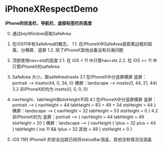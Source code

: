 # iPhoneXRespectDemo

**iPhone的状态栏、导航栏、底部标签栏的高度**

   0. 通过keyWindow获取SafeArea

   1. 在iOS11中有SafeArea的概念，
       1.1. 在iPhoneX中SafeArea是距离边框的距离，分横屏、竖屏
       1.2. 除了iPhoneX其他设备没有刘海问题

   2. 顶部使用nav+sts的高度
       2.1. 在 iOS < 11 中只管nav+sts
       2.2. 在 iOS >= 11 中只管iPhoneX的safeArea

   3. SafeArea 大小，取safeAreaInsets
       3.1 在iPhoneX中分竖屏横屏
           竖屏：portrait --> insets{44, 0, 34, 0}
           横屏：landscape --> insets{0, 44, 21, 44}
       3.2 非iPhoneX的均为 insets{0, 0, 0, 0}

   4. navHeight、tabHeight和stsHeight不同
       4.1 在iPhoneX中分竖屏横屏
            竖屏：portrait --> {
                    navHeight = 44
                    tabHeight = 83 = 49 + 34
                    stsHeight = 44
            }
            横屏：landscape --> {
                    navHeight = 32
                    tabHeight = 53
                    stsHeight = 0
            }
       4.2 非iPhoneX的为
            竖屏：portrait --> {
                   navHeight = 44
                   tabHeight = 49
                   stsHeight = 20
            }
            横屏：landscape --> {
                   navHeight {
                       !plus = 32
                        plus = 44
                   }
                   tabHeight {
                        ios 11 && !plus = 32
                        其他 = 49
                   }
                   stsHeight = 0
            }

   5. iOS 11时 iPhoneX 的安全边距已经将statueBar涵盖，其他没有情况没涵盖
         


